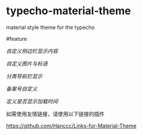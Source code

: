 # typecho-material-theme
material style theme for the typecho


#feature

_自定义侧边栏显示内容_

_自定义图片与标语_

_分类导航栏显示_

_备案号自定义_

_定义是否显示加载时间_

如需使用友情链接，请使用以下链接的插件

https://github.com/Hanccc/Links-for-Material-Theme
